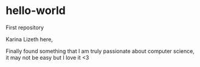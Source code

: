 # hello-world
First repository

Karina Lizeth here, 

Finally found something that I am truly passionate about
computer science, it may not be easy but I love it <3
